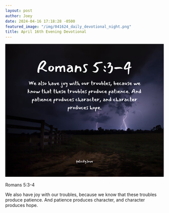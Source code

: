 ```yaml
---
layout: post
author: Joey
date: 2024-04-16 17:18:28 -0500
featured_image: "/img/041624_daily_devotional_night.png"
title: April 16th Evening Devotional
---
```


[![April 16th 2024 - Evening Devotional](/img/041624_daily_devotional_night.png)](/img/041624_daily_devotional_night.png)

Romans 5:3-4

We also have joy with our troubles, because we know that these troubles produce patience. And patience produces character, and character produces hope. 